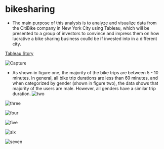 # bikesharing

- The main purpose of this analysis is to analyze and visualize data from the CitiBike company in New York City using Tableau, which will be presented to a group of investors to convince and impress them on how lucrative a bike sharing business coulld be if invested into in a different city.

[Tableau Story]([url](https://public.tableau.com/app/profile/kennan.foust/viz/ChallengeStory_16796021210920/ChallengeStory?publish=yes))

![Capture](https://user-images.githubusercontent.com/119345840/227361368-6c115360-fb75-413e-86ae-9e8bac5ae783.PNG)
 - As shown in figure one, the majority of the bike trips are between 5 - 10 minutes. In general, all bike trip durations are less than 60 minutes, and when categorized by gender (shown in figure two), the data shows that majority of the users are male. However, all genders have a similar trip duration.
![two](https://user-images.githubusercontent.com/119345840/227361381-35703bd0-fa60-438b-a206-cd55c810fc69.PNG)

![three](https://user-images.githubusercontent.com/119345840/227361408-b2ec1d86-ef35-4560-93b9-b0b73b3670ba.PNG)

![four](https://user-images.githubusercontent.com/119345840/227361457-bb4122c4-cb7a-4049-891d-8f5a372a23f6.PNG)

![five](https://user-images.githubusercontent.com/119345840/227361481-aabe5d21-7d43-4b61-95d7-12ec2a1c43df.PNG)

![six](https://user-images.githubusercontent.com/119345840/227361504-f1c0179d-ee70-4bca-a685-50adb19fd0b3.PNG)

![seven](https://user-images.githubusercontent.com/119345840/227361531-f8f0490b-fddf-4903-99bc-89345ba5ea8a.PNG)
